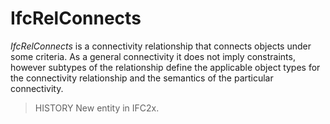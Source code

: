 # IfcRelConnects

_IfcRelConnects_ is a connectivity relationship that connects objects under some criteria. As a general connectivity it does not imply constraints, however subtypes of the relationship define the applicable object types for the connectivity relationship and the semantics of the particular connectivity.
<!-- end of short definition -->


> HISTORY New entity in IFC2x.
